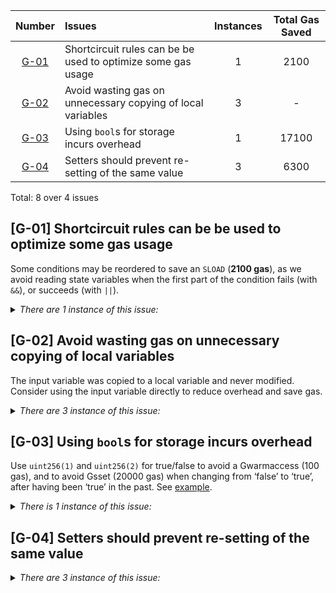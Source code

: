 
|                                   Number                                   | Issues                                                       | Instances | Total Gas Saved |
| :------------------------------------------------------------------------: | :----------------------------------------------------------- | :-------: | :-------------: |
| [G-01](#g-01-shortcircuit-rules-can-be-be-used-to-optimize-some-gas-usage) | Shortcircuit rules can be be used to optimize some gas usage |     1     |      2100       |
| [G-02](#g-02-avoid-wasting-gas-on-unnecessary-copying-of-local-variables)  | Avoid wasting gas on unnecessary copying of local variables  |     3     |        -        |
|           [G-03](#g-04-using-bools-for-storage-incurs-overhead)            | Using `bool`s for storage incurs overhead                    |     1     |      17100      |
|     [G-04](#g-04-setters-should-prevent-re-setting-of-the-same-value)      | Setters should prevent re-setting of the same value          |     3     |      6300       |

Total: 8 over 4 issues


## [G-01] Shortcircuit rules can be be used to optimize some gas usage

Some conditions may be reordered to save an `SLOAD` (**2100 gas**), as we avoid reading state variables when the first part of the condition fails (with `&&`), or succeeds (with `||`).

<details>
<summary><i>There are 1 instance of this issue:</i></summary>

```solidity
File: contracts/bonding/BondingManager.sol

873:             if (treasuryBalance >= treasuryBalanceCeiling && nextRoundTreasuryRewardCutRate > 0) {

```

[873](https://github.com/code-423n4/2023-08-livepeer/blob/main/contracts/bonding/BondingManager.sol#L873)

</details>

## [G-02] Avoid wasting gas on unnecessary copying of local variables

The input variable was copied to a local variable and never modified. Consider using the input variable directly to reduce overhead and save gas.

<details>
<summary><i>There are 3 instance of this issue:</i></summary>

```solidity
File: contracts/bonding/BondingManager.sol

369:         uint256 transcoderCommissionFees = _fees.sub(delegatorsFees);

1506:         uint256 startRound = _lastClaimRound.add(1);

```

[369](https://github.com/code-423n4/2023-08-livepeer/blob/main/contracts/bonding/BondingManager.sol#L369), [1316](https://github.com/code-423n4/2023-08-livepeer/blob/main/contracts/bonding/BondingManager.sol#L1316), [1361](https://github.com/code-423n4/2023-08-livepeer/blob/main/contracts/bonding/BondingManager.sol#L1361), [1506](https://github.com/code-423n4/2023-08-livepeer/blob/main/contracts/bonding/BondingManager.sol#L1506).

```solidity
File: contracts/treasury/GovernorCountingOverridable.sol

181:         uint256 timepoint = proposalSnapshot(_proposalId);

```

[181](https://github.com/code-423n4/2023-08-livepeer/blob/main/contracts/treasury/GovernorCountingOverridable.sol#L181).

</details>

## [G-03] Using `bool`s for storage incurs overhead

Use `uint256(1)` and `uint256(2)` for true/false to avoid a Gwarmaccess (100 gas), and to avoid Gsset (20000 gas) when changing from ‘false’ to ‘true’, after having been ‘true’ in the past. See [example](https://github.com/OpenZeppelin/openzeppelin-contracts/blob/58f635312aa21f947cae5f8578638a85aa2519f5/contracts/security/ReentrancyGuard.sol#L23-L27).

<details>
<summary><i>There is 1 instance of this issue:</i></summary>

```solidity
File: contracts/treasury/GovernorCountingOverridable.sol

148:         voter.hasVoted = true;

```

[148](https://github.com/code-423n4/2023-08-livepeer/blob/main/contracts/treasury/GovernorCountingOverridable.sol#L148).

</details>

## [G-04] Setters should prevent re-setting of the same value

<details>
<summary><i>There are 3 instance of this issue:</i></summary>

```solidity
File: contracts/bonding/BondingManager.sol

155:     function setUnbondingPeriod(uint64 _unbondingPeriod) external onlyControllerOwner {
156:         unbondingPeriod = _unbondingPeriod;
157:
158:         emit ParameterUpdate("unbondingPeriod");
159:     }

176:     function setTreasuryBalanceCeiling(uint256 _ceiling) external onlyControllerOwner {
177:         treasuryBalanceCeiling = _ceiling;
178:
179:         emit ParameterUpdate("treasuryBalanceCeiling");
180:     }

1176:     function _setTreasuryRewardCutRate(uint256 _cutRate) internal {
1177:         require(PreciseMathUtils.validPerc(_cutRate), "_cutRate is invalid precise percentage");
1178:
1179:         nextRoundTreasuryRewardCutRate = _cutRate;
1180:
1181:         emit ParameterUpdate("nextRoundTreasuryRewardCutRate");
1182:     }

```

[155](https://github.com/code-423n4/2023-08-livepeer/blob/main/contracts/bonding/BondingManager.sol#L155-L159), [176](https://github.com/code-423n4/2023-08-livepeer/blob/main/contracts/bonding/BondingManager.sol#L176-L180), [1176](https://github.com/code-423n4/2023-08-livepeer/blob/main/contracts/bonding/BondingManager.sol#L1176-L1182).

</details>
